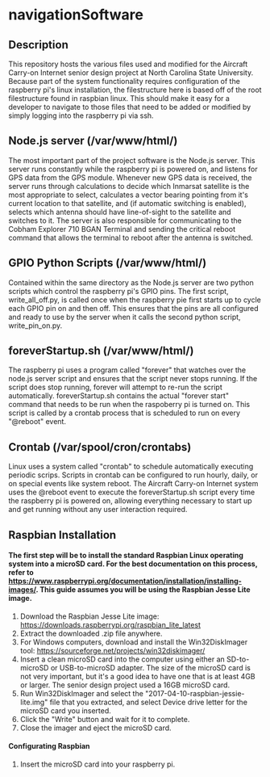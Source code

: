 # navigationSoftware

## Description
This repository hosts the various files used and modified for the Aircraft Carry-on Internet senior design project at North Carolina State University. Because part of the system functionality requires configuration of the raspberry pi's linux installation, the filestructure here is based off of the root filestructure found in raspbian linux. This should make it easy for a developer to navigate to those files that need to be added or modified by simply logging into the raspberry pi via ssh. 

## Node.js server (/var/www/html/)
The most important part of the project software is the Node.js server. This server runs constantly while the raspberry pi is powered on, and listens for GPS data from the GPS module. Whenever new GPS data is received, the server runs through calculations to decide which Inmarsat satellite is the most appropriate to select, calculates a vector bearing pointing from it's current location to that satellite, and (if automatic switching is enabled), selects which antenna should have line-of-sight to the satellite and switches to it. The server is also responsible for communicating to the Cobham Explorer 710 BGAN Terminal and sending the critical reboot command that allows the terminal to reboot after the antenna is switched. 

## GPIO Python Scripts (/var/www/html/)
Contained within the same directory as the Node.js server are two python scripts which control the raspberry pi's GPIO pins. The first script, write_all_off.py, is called once when the raspberry pie first starts up to cycle each GPIO pin on and then off. This ensures that the pins are all configured and ready to use by the server when it calls the second python script, write_pin_on.py. 

## foreverStartup.sh (/var/www/html/)
The raspberry pi uses a program called "forever" that watches over the node.js server script and ensures that the script never stops running. If the script does stop running, forever will attempt to re-run the script automatically. foreverStartup.sh contains the actual "forever start" command that needs to be run when the raspoberry pi is turned on. This script is called by a crontab process that is scheduled to run on every "@reboot" event. 

## Crontab (/var/spool/cron/crontabs)
Linux uses a system called "crontab" to schedule automatically executing periodic scrips. Scripts in crontab can be configured to run hourly, daily, or on special events like system reboot. The Aircraft Carry-on Internet system uses the @reboot event to execute the foreverStartup.sh script every time the raspberry pi is powered on, allowing everything necessary to start up and get running without any user interaction required. 

## Raspbian Installation
#### The first step will be to install the standard Raspbian Linux operating system into a microSD card. For the best documentation on this process, refer to https://www.raspberrypi.org/documentation/installation/installing-images/. This guide assumes you will be using the Raspbian Jesse Lite image.  
1. Download the Raspbian Jesse Lite image: https://downloads.raspberrypi.org/raspbian_lite_latest 
2. Extract the downloaded .zip file anywhere. 
2. For Windows computers, download and install the Win32DiskImager tool: https://sourceforge.net/projects/win32diskimager/
3. Insert a clean microSD card into the computer using either an SD-to-microSD or USB-to-microSD adapter. The size of the microSD card is not very important, but it's a good idea to have one that is at least 4GB or larger. The senior design project used a 16GB microSD card. 
3. Run Win32DiskImager and select the "2017-04-10-raspbian-jessie-lite.img" file that you extracted, and select Device drive letter for the microSD card you inserted.
4. Click the "Write" button and wait for it to complete.
5. Close the imager and eject the microSD card.

#### Configurating Raspbian
1. Insert the microSD card into your raspberry pi.

